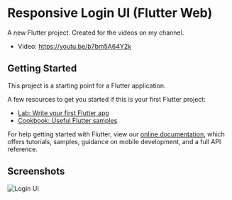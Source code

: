 # Responsive Login UI (Flutter Web)

A new Flutter project. Created for the videos on my channel.
- Video: https://youtu.be/b7bm5A64Y2k

## Getting Started

This project is a starting point for a Flutter application.

A few resources to get you started if this is your first Flutter project:

- [Lab: Write your first Flutter app](https://flutter.dev/docs/get-started/codelab)
- [Cookbook: Useful Flutter samples](https://flutter.dev/docs/cookbook)

For help getting started with Flutter, view our 
[online documentation](https://flutter.dev/docs), which offers tutorials, 
samples, guidance on mobile development, and a full API reference.

## Screenshots
![Login UI](https://raw.githubusercontent.com/jonathan1313/ResponsiveLoginUI/master/screen_shot/01.png)
